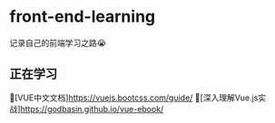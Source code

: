 # front-end-learning

记录自己的前端学习之路😭

## 正在学习

🚀[VUE中文文档]<https://vuejs.bootcss.com/guide/>
💪[深入理解Vue.js实战]<https://godbasin.github.io/vue-ebook/>
